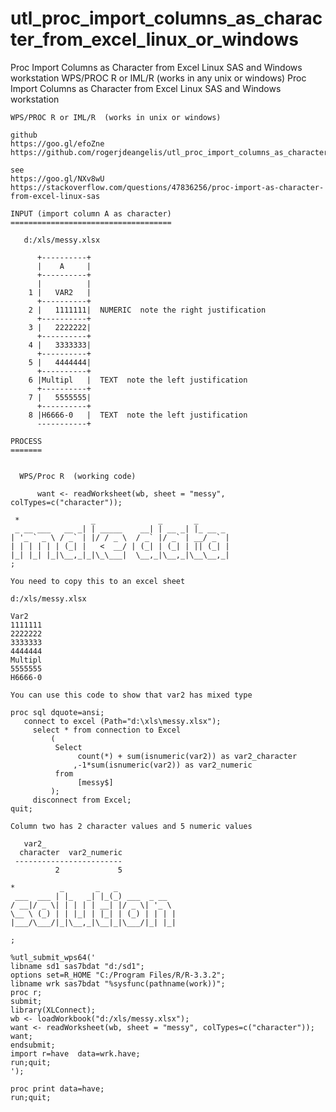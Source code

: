 # utl_proc_import_columns_as_character_from_excel_linux_or_windows
Proc Import Columns as Character from Excel Linux SAS and Windows workstation  WPS/PROC R or IML/R  (works in any unix or windows)
    Proc Import Columns as Character from Excel Linux SAS and Windows workstation

    WPS/PROC R or IML/R  (works in unix or windows)

    github
    https://goo.gl/efoZne
    https://github.com/rogerjdeangelis/utl_proc_import_columns_as_character_from_excel_linux_or_windows

    see
    https://goo.gl/NXv8wU
    https://stackoverflow.com/questions/47836256/proc-import-as-character-from-excel-linux-sas

    INPUT (import column A as character)
    ====================================

       d:/xls/messy.xlsx

          +----------+
          |    A     |
          +----------+
          |          |
        1 |   VAR2   |
          +----------+
        2 |   1111111|  NUMERIC  note the right justification
          +----------+
        3 |   2222222|
          +----------+
        4 |   3333333|
          +----------+
        5 |   4444444|
          +----------+
        6 |Multipl   |  TEXT  note the left justification
          +----------+
        7 |   5555555|
          +----------+
        8 |H6666-0   |  TEXT  note the left justification
          -----------+

    PROCESS
    =======


      WPS/Proc R  (working code)

          want <- readWorksheet(wb, sheet = "messy", colTypes=c("character"));

     *                _              _       _
     _ __ ___   __ _| | _____    __| | __ _| |_ __ _
    | '_ ` _ \ / _` | |/ / _ \  / _` |/ _` | __/ _` |
    | | | | | | (_| |   <  __/ | (_| | (_| | || (_| |
    |_| |_| |_|\__,_|_|\_\___|  \__,_|\__,_|\__\__,_|
    ;

    You need to copy this to an excel sheet

    d:/xls/messy.xlsx

    Var2
    1111111
    2222222
    3333333
    4444444
    Multipl
    5555555
    H6666-0

    You can use this code to show that var2 has mixed type

    proc sql dquote=ansi;
       connect to excel (Path="d:\xls\messy.xlsx");
         select * from connection to Excel
             (
              Select
                   count(*) + sum(isnumeric(var2)) as var2_character
                  ,-1*sum(isnumeric(var2)) as var2_numeric
              from
                   [messy$]
             );
         disconnect from Excel;
    quit;

    Column two has 2 character values and 5 numeric values

       var2_
      character  var2_numeric
     ------------------------
              2             5

    *          _       _   _
     ___  ___ | |_   _| |_(_) ___  _ __
    / __|/ _ \| | | | | __| |/ _ \| '_ \
    \__ \ (_) | | |_| | |_| | (_) | | | |
    |___/\___/|_|\__,_|\__|_|\___/|_| |_|

    ;

    %utl_submit_wps64('
    libname sd1 sas7bdat "d:/sd1";
    options set=R_HOME "C:/Program Files/R/R-3.3.2";
    libname wrk sas7bdat "%sysfunc(pathname(work))";
    proc r;
    submit;
    library(XLConnect);
    wb <- loadWorkbook("d:/xls/messy.xlsx");
    want <- readWorksheet(wb, sheet = "messy", colTypes=c("character"));
    want;
    endsubmit;
    import r=have  data=wrk.have;
    run;quit;
    ');

    proc print data=have;
    run;quit;

